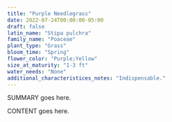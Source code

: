 ```yaml
---
title: "Purple Needlegrass"
date: 2022-07-24T00:00:00-05:00
draft: false
latin_name: "Stipa pulchra"
family_name: "Poaceae"
plant_type: "Grass"
bloom_time: "Spring"
flower_color: "Purple;Yellow"
size_at_maturity: "1-3 ft"
water_needs: "None"
additional_characteristices_notes: "Indispensable."
---
```


SUMMARY goes here.

<!--more-->

CONTENT goes here.